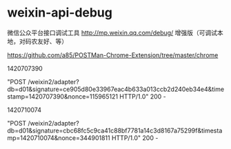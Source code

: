 weixin-api-debug
================

微信公众平台接口调试工具 http://mp.weixin.qq.com/debug/ 增强版（可调试本地，对码农友好、等）

https://github.com/a85/POSTMan-Chrome-Extension/tree/master/chrome



<xml>
<ToUserName><![CDATA[gh_85889ac0df53]]></ToUserName>
<FromUserName><![CDATA[oHi-os0C4mrWaGf0M65kfrYlQcIo]]></FromUserName>
<CreateTime>1420707390</CreateTime>
<MsgType><![CDATA[event]]></MsgType>
<Event><![CDATA[SCAN]]></Event>
<EventKey><![CDATA[940901062]]></EventKey>
<Ticket><![CDATA[gQFe8DoAAAAAAAAAASxodHRwOi8vd2VpeGluLnFxLmNvbS9xL1BFZ0Z0eGJtVlM4c0hMOUlBV2JhAAIEFkauVAMECAcAAA==]]></Ticket>
</xml>

"POST /weixin2/adapter?db=d01&signature=ce905d80e33967eac4b633a013ccb2d240eb34e4&timestamp=1420707390&nonce=115965121 HTTP/1.0" 200 -



<xml>
<ToUserName><![CDATA[gh_85889ac0df53]]></ToUserName>
<FromUserName><![CDATA[oHi-os0C4mrWaGf0M65kfrYlQcIo]]></FromUserName>
<CreateTime>1420710074</CreateTime>
<MsgType><![CDATA[event]]></MsgType>
<Event><![CDATA[subscribe]]></Event>
<EventKey><![CDATA[qrscene_990774105]]></EventKey>
<Ticket><![CDATA[gQE28ToAAAAAAAAAASxodHRwOi8vd2VpeGluLnFxLmNvbS9xLzdVZ182NmJtZUM4QklXNENPbWJhAAIEsVCuVAMECAcAAA==]]></Ticket>
</xml>

"POST /weixin2/adapter?db=d01&signature=cbc68fc5c9ca41c88bf7781a14c3d8167a75299f&timestamp=1420710074&nonce=344901811 HTTP/1.0" 200 -

